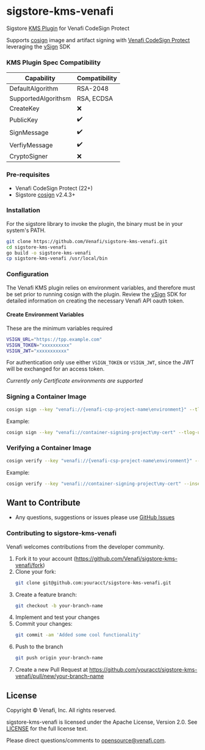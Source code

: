 # sigstore-kms-venafi
Sigstore [KMS Plugin](https://github.com/sigstore/sigstore/tree/main/pkg/signature/kms/cliplugin) for Venafi CodeSign Protect

Supports [cosign](https://github.com/sigstore/cosign) image and artifact signing with [Venafi CodeSign Protect](https://venafi.com/codesign-protect/) leveraging the [vSign](https://github.com/Venafi/vsign) SDK

### KMS Plugin Spec Compatibility
| Capability | Compatibility |
| ---------- | ------------- |
| DefaultAlgorithm | RSA-2048 |
| SupportedAlgorithsm | RSA, ECDSA |
| CreateKey | :x: |
| PublicKey | :heavy_check_mark: |
| SignMessage | :heavy_check_mark: |
| VerfiyMessage | :heavy_check_mark: |
| CryptoSigner | :x: |


### Pre-requisites
* Venafi CodeSign Protect (22+)
* Sigstore [cosign](https://github.com/sigstore/cosign) v2.4.3+

### Installation

For the sigstore library to invoke the plugin, the binary must be in your system's PATH.

```sh
git clone https://github.com/Venafi/sigstore-kms-venafi.git
cd sigstore-kms-venafi
go build -o sigstore-kms-venafi
cp sigstore-kms-venafi /usr/local/bin
```

### Configuration

The Venafi KMS plugin relies on environment variables, and therefore must be set prior to running cosign with the plugin.  Review the [vSign](https://github.com/Venafi/vsign) SDK for detailed information on creating the necessary Venafi API oauth token.

#### Create Environment Variables

These are the minimum variables required

```sh
VSIGN_URL="https://tpp.example.com"
VSIGN_TOKEN="xxxxxxxxxx"
VSIGN_JWT="xxxxxxxxxxx"
```

For authentication only use either `VSIGN_TOKEN` or `VSIGN_JWT`, since the JWT will be exchanged for an access token.

*Currently only Certificate environments are supported*

### Signing a Container Image

```sh
cosign sign --key "venafi://{venafi-csp-project-name\environment}" --tlog-upload=false my-org-repo/my-image:v1
```

Example:

```sh
cosign sign --key "venafi://container-signing-project\my-cert" --tlog-upload=false my-org-repo/my-image:v1
```

### Verifying a Container Image

```sh
cosign verify --key "venafi://{venafi-csp-project-name\environment}" --insecure-ignore-tlog=true my-org-repo/my-image:v1
```

Example:

```sh
cosign verify --key "venafi://container-signing-project\my-cert" --insecure-ignore-tlog=true my-org-repo/my-image:v1
```

## Want to Contribute

* Any questions, suggestions or issues please use [GitHub Issues](https://github.com/Venafi/sigstore-kms-venafi/issues)

### Contributing to sigstore-kms-venafi

Venafi welcomes contributions from the developer community.

1. Fork it to your account (https://github.com/Venafi/sigstore-kms-venafi/fork)
2. Clone your fork:
   ```sh
   git clone git@github.com:youracct/sigstore-kms-venafi.git
   ```
3. Create a feature branch:
   ```sh
   git checkout -b your-branch-name
   ```
4. Implement and test your changes
5. Commit your changes:
   ```sh
   git commit -am 'Added some cool functionality'
   ```
6. Push to the branch
   ```sh
   git push origin your-branch-name
   ```
7. Create a new Pull Request at https://github.com/youracct/sigstore-kms-venafi/pull/new/your-branch-name

## License

Copyright &copy; Venafi, Inc. All rights reserved.

sigstore-kms-venafi is licensed under the Apache License, Version 2.0. See [LICENSE](./LICENSE) for the full license text.

Please direct questions/comments to opensource@venafi.com.